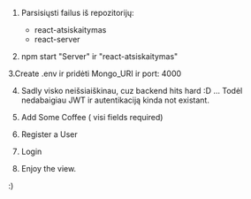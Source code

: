 
1. Parsisiųsti failus iš repozitorijų:
    * react-atsiskaitymas
    * react-server

2. npm start "Server" ir "react-atsiskaitymas"

3.Create .env ir pridėti Mongo_URI ir port: 4000

4. Sadly visko neišsiaiškinau, cuz backend hits hard :D ...
Todėl nedabaigiau JWT ir autentikaciją kinda not existant.

5. Add Some Coffee ( visi fields required)

6. Register a User

7. Login 

8. Enjoy the view.

:)
